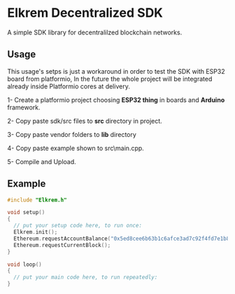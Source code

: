 # Elkrem Decentralized SDK 

A simple SDK library for decentralilzed blockchain networks. 

## Usage 

This usage's setps is just a workaround in order to test the SDK with ESP32 board from platformio, In the future the whole project will be integrated already inside Platformio cores at delivery.

1- Create a platformio project choosing **ESP32 thing** in boards and **Arduino** framework.

2- Copy paste sdk/src files to **src** directory in project.

3- Copy paste vendor folders to **lib** directory 

4-  Copy paste example shown to src\main.cpp.

5- Compile and Upload.

## Example
```c++
#include "Elkrem.h"

void setup()
{
  // put your setup code here, to run once:
  Elkrem.init();
  Ethereum.requestAccountBalance("0x5ed8cee6b63b1c6afce3ad7c92f4fd7e1b8fad9f");
  Ethereum.requestCurrentBlock();
}

void loop()
{
  // put your main code here, to run repeatedly:
}
```